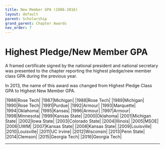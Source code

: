 ```yaml
---
title: New Member GPA (1986-2016)
layout: default
parent: Scholarship
grand_parent: Chapter Awards
nav_order: 7
---
```

#  Highest Pledge/New Member GPA

A framed certificate signed by the national president and national
secretary was presented to the chapter reporting the highest pledge/new member class
GPA during the previous year.

In 2013, the name of this award was changed from Highest Pledge Class GPA to Highest New Member GPA.

|1986|Rose Tech|
|1987|Michigan|
|1988|Rose Tech|
|1989|Michigan|
|1990|Rose Tech|
|1991|Purdue|
|1992|Armour|
|1993|Marquette|
|1994|Oklahoma|
|1995|Kansas|
|1996|Armour|
|1997|Armour|
|1998|Minnesota|
|1999|Kansas State|
|2000|Oklahoma|
|2001|Michigan State|
|2002|Iowa State|
|2003|Colorado State|
|2004|Illinois|
|2005|MSOE|
|2006|UWM|
|2007|Kansas State|
|2008|Kansas State|
|2009|Louisville|
|2010|Louisville|
|2011|UC Irvine|
|2012|Wisconsin|
|2013|Penn State|
|2014|Clemson|
|2015|Georgia Tech|
|2016|Georgia Tech|


----